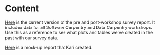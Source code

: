 # Content

[Here](https://carpentries.github.io/instructor-feedback/code/2018-07-learners-pre-post-surveys.html) is the current version of the pre and post-workshop survey report. It includes data for all Software Carpentry and Data Carpentry workshops. Use this as a reference to see what plots and tables we've created in the past with our survey data.

[Here]() is a mock-up report that Kari created.
